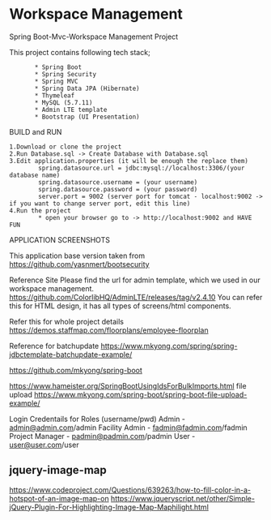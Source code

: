 # Workspace Management
Spring Boot-Mvc-Workspace Management Project

This project contains following tech stack;

           * Spring Boot
           * Spring Security
           * Spring MVC
           * Spring Data JPA (Hibernate)
           * Thymeleaf
           * MySQL (5.7.11)
           * Admin LTE template
           * Bootstrap (UI Presentation)
 
BUILD and RUN

    1.Download or clone the project
    2.Run Database.sql -> Create Database with Database.sql
    3.Edit application.properties (it will be enough the replace them)
            spring.datasource.url = jdbc:mysql://localhost:3306/(your database name)
            spring.datasource.username = (your username)
            spring.datasource.password = (your password)
            server.port = 9002 (server port for tomcat - localhost:9002 -> if you want to change server port, edit this line)
    4.Run the project
            * open your browser go to -> http://localhost:9002 and HAVE FUN 
            
APPLICATION SCREENSHOTS

This application base version taken from 
https://github.com/yasnmert/bootsecurity

Reference Site
Please find the url for admin template, which we used in our workspace management.
https://github.com/ColorlibHQ/AdminLTE/releases/tag/v2.4.10
You can refer this for HTML design, it has all types of screens/html components.

Refer this for whole project details
https://demos.staffmap.com/floorplans/employee-floorplan

Reference for batchupdate
https://www.mkyong.com/spring/spring-jdbctemplate-batchupdate-example/

https://github.com/mkyong/spring-boot

https://www.hameister.org/SpringBootUsingIdsForBulkImports.html
file upload 
https://www.mkyong.com/spring-boot/spring-boot-file-upload-example/

Login Credentails for Roles (username/pwd)
Admin - admin@admin.com/admin 
Facility Admin - fadmin@fadmin.com/fadmin
Project Manager - padmin@padmin.com/padmin
User            - user@user.com/user

jquery-image-map
----------------
https://www.codeproject.com/Questions/639263/how-to-fill-color-in-a-hotspot-of-an-image-map-on
https://www.jqueryscript.net/other/Simple-jQuery-Plugin-For-Highlighting-Image-Map-Maphilight.html

